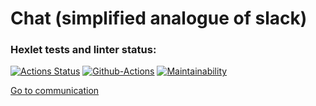 # Chat (simplified analogue of slack)

### Hexlet tests and linter status:
[![Actions Status](https://github.com/alex-ismailov/frontend-project-lvl4/workflows/hexlet-check/badge.svg)](https://github.com/alex-ismailov/frontend-project-lvl4/actions)
[![Github-Actions](https://github.com/alex-ismailov/frontend-project-lvl4/workflows/Node%20CI/badge.svg)](https://github.com/alex-ismailov/frontend-project-lvl4/actions)
[![Maintainability](https://api.codeclimate.com/v1/badges/5402a4dd9550fabf0d7a/maintainability)](https://codeclimate.com/github/alex-ismailov/frontend-project-lvl4/maintainability)

[Go to communication](https://stormy-ridge-26780.herokuapp.com/)
